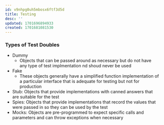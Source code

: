 ```yaml
---
id: v9nhpg0uh5mbosx6ftf3d5d
title: Testing
desc: ''
updated: 1701696894933
created: 1701681081530
---
```


### Types of Test Doubles
- Dummy
  - Objects that can be passed around as necessary but do not have any type of test implmentation nd shoud never be used
- Fake
  - These objects generally have a simplified function implementation of a particular interface that is adequate for testing but not for production
- Stub: Objects that provide implementations with canned answers that are suitable for the test
- Spies: Objects that provide implementations that record the values that were passed in so they can be used by the test
- Mocks: Objects are pre-programmed to expect specific calls and parameters and can throw exceptions when necessary